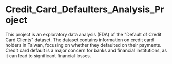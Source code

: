 # Credit_Card_Defaulters_Analysis_Project
This project is an exploratory data analysis (EDA) of the "Default of Credit Card Clients" dataset. The dataset contains information on credit card holders in Taiwan, focusing on whether they defaulted on their payments. Credit card default is a major concern for banks and financial institutions, as it can lead to significant financial losses.

